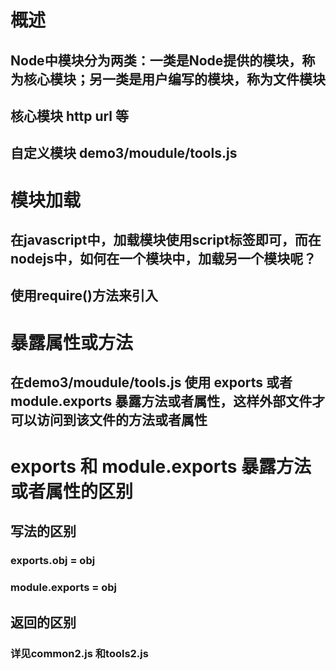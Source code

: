 # 概述

## Node中模块分为两类：一类是Node提供的模块，称为核心模块；另一类是用户编写的模块，称为文件模块
## 核心模块 http  url  等
## 自定义模块   demo3/moudule/tools.js 


# 模块加载

## 在javascript中，加载模块使用script标签即可，而在nodejs中，如何在一个模块中，加载另一个模块呢？
## 使用require()方法来引入


# 暴露属性或方法
## 在demo3/moudule/tools.js 使用 exports 或者 module.exports 暴露方法或者属性，这样外部文件才可以访问到该文件的方法或者属性


# exports 和 module.exports 暴露方法或者属性的区别

## 写法的区别
###  exports.obj = obj  
###  module.exports = obj
## 返回的区别
###  详见common2.js 和tools2.js